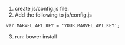 1. create js/config.js file.
2. Add the following to js/config.js
```
var MARVEL_API_KEY = 'YOUR_MARVEL_API_KEY';
```
3. run: bower install